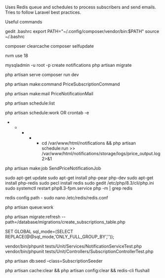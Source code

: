 Uses Redis queue and schedules to process subscribers and send emails. Tries to follow Laravel best practices. 

Useful commands

gedit .bashrc
export PATH="~/.config/composer/vendor/bin:$PATH"
source ~/.bashrc

composer clearcache
composer selfupdate

nvm use 18

mysqladmin -u root -p create notifications
php artisan migrate

php artisan serve
composer run dev

php artisan make:command PriceSubscriptionCommand

php artisan make:mail PriceNotificationMail

php artisan schedule:list

php artisan schedule:work
OR
crontab -e

* * * * * cd /var/www/html/notifications && php artisan schedule:run >> /var/www/html/notifications/storage/logs/price_output.log 2>&1

php artisan make:job SendPriceNotificationJob

sudo apt-get update 
sudo apt-get install php-pear php-dev
sudo apt-get install php-redis
sudo pecl install redis
sudo gedit /etc/php/8.3/cli/php.ini
sudo systemctl restart php8.3-fpm.service
php -m | grep redis

redis config path - sudo nano /etc/redis/redis.conf

php artisan queue:work

php artisan migrate:refresh --path=/database/migrations/create_subscriptions_table.php

SET GLOBAL sql_mode=(SELECT REPLACE(@@sql_mode,'ONLY_FULL_GROUP_BY',''));

vendor/bin/phpunit tests/Unit/Services/NotificationServiceTest.php 
vendor/bin/phpunit tests/Unit/Controllers/SubscriptionControllerTest.php

php artisan db:seed –class=SubscriptionSeeder

php artisan cache:clear && php artisan config:clear && redis-cli flushall

